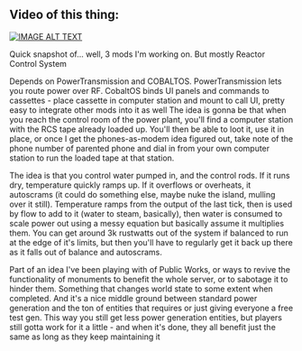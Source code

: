## Video of this thing:
[![IMAGE ALT TEXT](http://img.youtube.com/vi/V2HF4nhzvkc/0.jpg)](https://www.youtube.com/watch?v=V2HF4nhzvkc "Video Title")


Quick snapshot of... well, 3 mods I'm working on. But mostly Reactor Control System

Depends on PowerTransmission and COBALTOS. PowerTransmission lets you route power over RF. CobaltOS binds UI panels and commands to cassettes - place cassette in computer station and mount to call UI, pretty easy to integrate other mods into it as well
The idea is gonna be that when you reach the control room of the power plant, you'll find a computer station with the RCS tape already loaded up. You'll then be able to loot it, use it in place, or once I get the phones-as-modem idea figured out, take note of the phone number of parented phone and dial in from your own computer station to run the loaded tape at that station.

The idea is that you control water pumped in, and the control rods. If it runs dry, temperature quickly ramps up. If it overflows or overheats, it autoscrams (it could do something else, maybe nuke the island, mulling over it still). Temperature ramps from the output of the last tick, then is used by flow to add to it (water to steam, basically), then water is consumed to scale power out using a messy equation but basically assume it multiplies them. You can get around 3k rustwatts out of the system if balanced to run at the edge of it's limits, but then you'll have to regularly get it back up there as it falls out of balance and autoscrams.

Part of an idea I've been playing with of Public Works, or ways to revive the functionality of monuments to benefit the whole server, or to sabotage it to hinder them. Something that changes world state to some extent when completed.
And it's a nice middle ground between standard power generation and the ton of entities that requires or just giving everyone a free test gen. This way you still get less power generation entities, but players still gotta work for it a little - and when it's done, they all benefit just the same as long as they keep maintaining it
